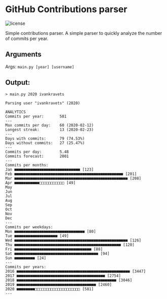 # GitHub Contributions parser
![license](https://img.shields.io/github/license/DreamerDeLy/GitHubContributionsParser)

Simple contributions parser. A simple parser to quickly analyze the number of commits per year.

## Arguments
Args: `main.py [year] [username]`

## Output:
```
> main.py 2020 ivankravets

Parsing user "ivankravets" (2020)

ANALYTICS
Commits per year:       581
---
Max commits per day:    60 (2020-02-12)
Longest streak:         13 (2020-02-23)
---
Days with commits:      79 (74.53%)
Days without commits:   27 (25.47%)
---
Commits per day:        5.48
Commits forecast:       2001
---
Commits per months:
Jan ■■■■■■■■■■■■■■■■■■■■■■■■■■■■■ [123]
Feb ■■■■■■■■■■■■■■■■■■■■■■■■■■■■■■■■■■■■■■■■■■■■■■■■ [201]
Mar ■■■■■■■■■■■■■■■■■■■■■■■■■■■■■■■■■■■■■■■■■■■■■■■■■■ [208]
Apr ■■■■■■■■■■■□□□□□□□□□□□ [49]
May
Jun
Jul
Aug
Sep
Oct
Nov
Dec
---
Commits per weekdays:
Mon ■■■■■■■■■■■■■■■■■■■■■■■■■■■■■■■ [80]
Tue ■■■■■■■■■■■■■■■■■■■ [49]
Wed ■■■■■■■■■■■■■■■■■■■■■■■■■■■■■■■■■■■■■■■■■■■■■■■■■■ [126]
Thu ■■■■■■■■■■■■■■■■■■■■■■■■■■■■■■■■■■■■■■■■■■■■■■■ [120]
Fri ■■■■■■■■■■■■■■■■■■■■■■■■■■■■■■■■■■ [88]
Sat ■■■■■■■■■■■■■■■■■■■■■■■■■■■■■■■■■■■■■ [94]
Sun ■■■■■■■■■ [24]
---
Commits per years:
2016 ■■■■■■■■■■■■■■■■■■■■■■■■■■■■■■■■■■■■■■■■■■■■■■■■■■ [3447]
2017 ■■■■■■■■■■■■■■■■■■■■■■■■■■■■■■■■■■■■■■■ [2754]
2018 ■■■■■■■■■■■■■■■■■■■■■■■■■■■■■■■■■■■■■■■■■■■■ [3046]
2019 ■■■■■■■■■■■■■■■■■■■■■■■■■■■■■■■■■■■ [2460]
2020 ■■■■■■■■□□□□□□□□□□□□□□□□□□□□ [581]
---
```
